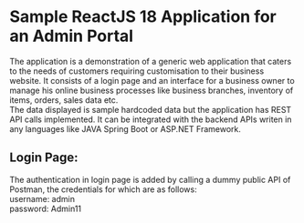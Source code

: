 # Sample ReactJS 18 Application for an Admin Portal

The application is a demonstration of a generic web application that caters to the needs of customers requiring customisation to their business website. It consists of a login page and an interface for a business owner to manage his online business processes like business branches, inventory of items, orders, sales data etc.  
The data displayed is sample hardcoded data but the application has REST API calls implemented. It can be integrated with the backend APIs writen in any languages like JAVA Spring Boot or ASP.NET Framework.

## Login Page:
The authentication in login page is added by calling a dummy public API of Postman, the credentials for which are as follows:  
username: admin  
password: Admin11
